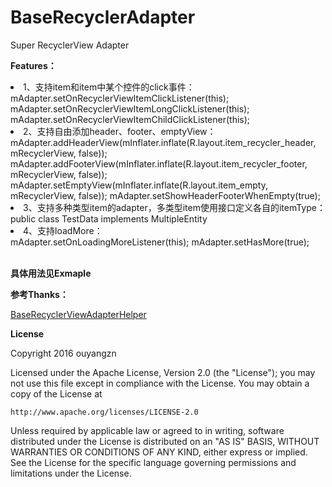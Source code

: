 # BaseRecyclerAdapter

Super RecyclerView Adapter

<p><b>Features：</b></p>
<li>
1、支持item和item中某个控件的click事件：</br>
    mAdapter.setOnRecyclerViewItemClickListener(this);
    mAdapter.setOnRecyclerViewItemLongClickListener(this);
    mAdapter.setOnRecyclerViewItemChildClickListener(this);
</li>    
<li>
2、支持自由添加header、footer、emptyView：</br>
    mAdapter.addHeaderView(mInflater.inflate(R.layout.item_recycler_header, mRecyclerView, false));
    mAdapter.addFooterView(mInflater.inflate(R.layout.item_recycler_footer, mRecyclerView, false));
    mAdapter.setEmptyView(mInflater.inflate(R.layout.item_empty, mRecyclerView, false));
    mAdapter.setShowHeaderFooterWhenEmpty(true);
</li>     

<li>   
3、支持多种类型item的adapter，多类型item使用接口定义各自的itemType：</br>
    public class TestData implements MultipleEntity
</li> 

<li>
4、支持loadMore：</br>
    mAdapter.setOnLoadingMoreListener(this);
    mAdapter.setHasMore(true);
</li>    

</br><b>具体用法见Exmaple</b>

<p><b>参考Thanks：</b></p>
<a href = https://github.com/CymChad/BaseRecyclerViewAdapterHelper>BaseRecyclerViewAdapterHelper</a>

<p><b>License</b></p>
Copyright 2016 ouyangzn

Licensed under the Apache License, Version 2.0 (the "License");
you may not use this file except in compliance with the License.
You may obtain a copy of the License at

    http://www.apache.org/licenses/LICENSE-2.0

Unless required by applicable law or agreed to in writing, software
distributed under the License is distributed on an "AS IS" BASIS,
WITHOUT WARRANTIES OR CONDITIONS OF ANY KIND, either express or implied.
See the License for the specific language governing permissions and
limitations under the License.
